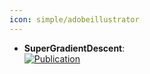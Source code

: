 ```yaml
---
icon: simple/adobeillustrator
---
```


- **SuperGradientDescent**:   
	[![Publication](https://img.shields.io/badge/Publication-Citations:N/A-blue?style=for-the-badge&logo=arxiv)](https://export.arxiv.org/abs/2410.19706) 
